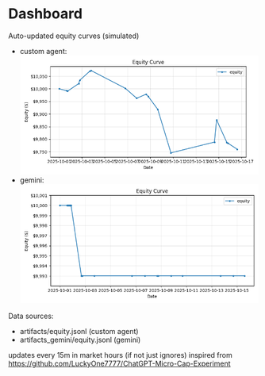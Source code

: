 # Dashboard

Auto-updated equity curves (simulated)

- custom agent: ![Equity Curve](artifacts/equity.png?v=dbbc6f1)
- gemini: ![Equity Curve (Gemini)](artifacts_gemini/equity.png?v=dbbc6f1)

Data sources:
- artifacts/equity.jsonl (custom agent)
- artifacts_gemini/equity.jsonl (gemini)

updates every 15m in market hours (if not just ignores)
inspired from https://github.com/LuckyOne7777/ChatGPT-Micro-Cap-Experiment